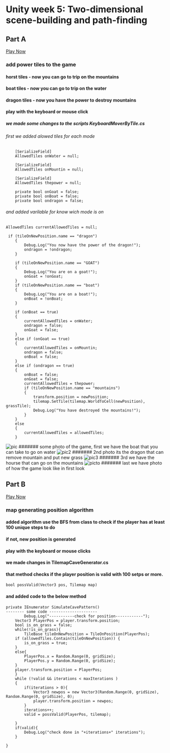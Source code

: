 # Unity week 5: Two-dimensional scene-building and path-finding

## Part A
[Play Now](https://tommy-bar.itch.io/tilemap-game-objects-power)
### add power tiles to the game
#### horst tiles - now you can go to trip on the mountains
#### boat tiles - now you can go to trip on the water
#### dragon tiles - now you have the power to destroy mountains
#### play with the keyboard or mouse click

##### we made some changes to the scripts KeyboardMoverByTile.cs
###### first we added alowed tiles for each mode
```
    [SerializeField]
    AllowedTiles onWater = null;

    [SerializeField]
    AllowedTiles onMountin = null;

    [SerializeField]
    AllowedTiles thepower = null;
    
    private bool onGoat = false;
    private bool onBoat = false;
    private bool ondragon = false;
```
###### and added varilable for know wich mode is on

    AllowedTiles currentAllowedTiles = null;
    
     if (tileOnNewPosition.name == "dragon")
        {
            Debug.Log("You now have the power of the dragon!");
            ondragon = !ondragon;
        }

        if (tileOnNewPosition.name == "GOAT")
        {
            Debug.Log("You are on a goat!");
            onGoat = !onGoat;
        }
        if (tileOnNewPosition.name == "boat")
        {
            Debug.Log("You are on a boat!");
            onBoat = !onBoat;
        }
        
        if (onBoat == true)
        {
            currentAllowedTiles = onWater;
            ondragon = false;
            onGoat = false;
        }
        else if (onGoat == true)
        {
            currentAllowedTiles = onMountin;
            ondragon = false;
            onBoat = false;
        }
        else if (ondragon == true)
        {
            onBoat = false;
            onGoat = false;
            currentAllowedTiles = thepower;
            if (tileOnNewPosition.name == "mountains")
            {
                transform.position = newPosition;
                tilemap.SetTile(tilemap.WorldToCell(newPosition), grassTile);
                Debug.Log("You have destroyed the mountains!");
            }
        }
        else
        {
            currentAllowedTiles = allowedTiles;
        }
![pic](https://github.com/GameDev-Tommy-Bar/TileMapGame/blob/main/Assets/pics/boat.png)
####### some photo of the game, first we have the boat that you can take to go on water
![pic2](https://github.com/GameDev-Tommy-Bar/TileMapGame/blob/main/Assets/pics/dragon.png)
####### 2nd photo its the dragon that can remove mountain and put new grass
![pic3](https://github.com/GameDev-Tommy-Bar/TileMapGame/blob/main/Assets/pics/hourse.png)
####### 3rd we have the hourse that can go on the mountains
![picto](https://github.com/GameDev-Tommy-Bar/TileMapGame/blob/main/Assets/pics/firstlook.png)
####### last we have photo of how the game look like in first look
## Part B
[Play Now](https://tommy-bar.itch.io/tilemap-game-objects-power)
### map generating position algorithm
#### added algorithm use the BFS from class to check if the player has at least 100 unique steps to do
#### if not, new position is generated
#### play with the keyboard or mouse clicks
#### we made changes in TilemapCaveGenerator.cs
#### that method checks if the player position is valid with 100 setps or more.
    bool possValid(Vector3 pos, Tilemap map)
#### and added code to the below method
    private IEnumerator SimulateCavePattern()
    -------- some code ---------------------
            Debug.Log("-----------check for position------------");
        Vector3 PlayerPos = player.transform.position;
        bool is_on_grass = false;
        while(!is_on_grass){
            TileBase tileOnNewPosition = TileOnPosition(PlayerPos);
        if (allowedTiles.Contain(tileOnNewPosition)) {
            is_on_grass = true;
        }
        else{
            PlayerPos.x = Random.Range(0, gridSize);
            PlayerPos.y = Random.Range(0, gridSize);
        }
        player.transform.position = PlayerPos; 
        }
        while (!valid && iterations < maxIterations )
        {
            if(iterations > 0){
                Vector3 newpos = new Vector3(Random.Range(0, gridSize), Random.Range(0, gridSize), 0);
                player.transform.position = newpos;
            }
            iterations++;
            valid = possValid(PlayerPos, tilemap);
            
        }
        if(valid){
            Debug.Log("check done in "+iterations+" iterations");
        }

    }


